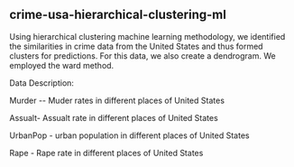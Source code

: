 ## crime-usa-hierarchical-clustering-ml

Using hierarchical clustering machine learning methodology, we identified the similarities in crime data from the United States and thus formed clusters for predictions. For this data, we also create a dendrogram. We employed the ward method.

Data Description:

Murder -- Muder rates in different places of United States

Assualt- Assualt rate in different places of United States

UrbanPop - urban population in different places of United States

Rape - Rape rate in different places of United States
